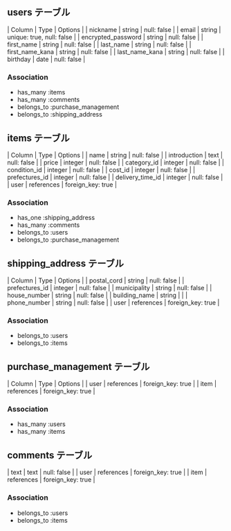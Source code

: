 ## users テーブル

| Column             | Type   | Options                   |
| nickname           | string | null: false               |
| email              | string | unique: true, null: false |
| encrypted_password | string | null: false               |
| first_name         | string | null: false               |
| last_name          | string | null: false               |
| first_name_kana    | string | null: false               |
| last_name_kana     | string | null: false               |
| birthday           | date   | null: false               |

### Association
- has_many   :items
- has_many   :comments
- belongs_to :purchase_management
- belongs_to :shipping_address

## items テーブル

| Column           | Type       | Options           |
| name             | string     | null: false       |
| introduction     | text       | null: false       |
| price            | integer    | null: false       |
| category_id      | integer    | null: false       |
| condition_id     | integer    | null: false       |
| cost_id          | integer    | null: false       |
| prefectures_id   | integer    | null: false       |
| delivery_time_id | integer    | null: false       |
| user             | references | foreign_key: true |

### Association
- has_one    :shipping_address
- has_many   :comments
- belongs_to :users
- belongs_to :purchase_management

## shipping_address テーブル

| Column         | Type       | Options           |
| postal_cord    | string     | null: false       |
| prefectures_id | integer    | null: false       |
| municipality   | string     | null: false       |
| house_number   | string     | null: false       |
| building_name  | string     |                   |
| phone_number   | string     | null: false       |
| user           | references | foreign_key: true |

### Association
- belongs_to :users
- belongs_to :items

## purchase_management テーブル

| Column | Type       | Options           |
| user   | references | foreign_key: true |
| item   | references | foreign_key: true |

### Association
- has_many :users
- has_many :items

## comments テーブル

| text | text       | null: false       |
| user | references | foreign_key: true |
| item | references | foreign_key: true |

### Association
- belongs_to :users
- belongs_to :items
